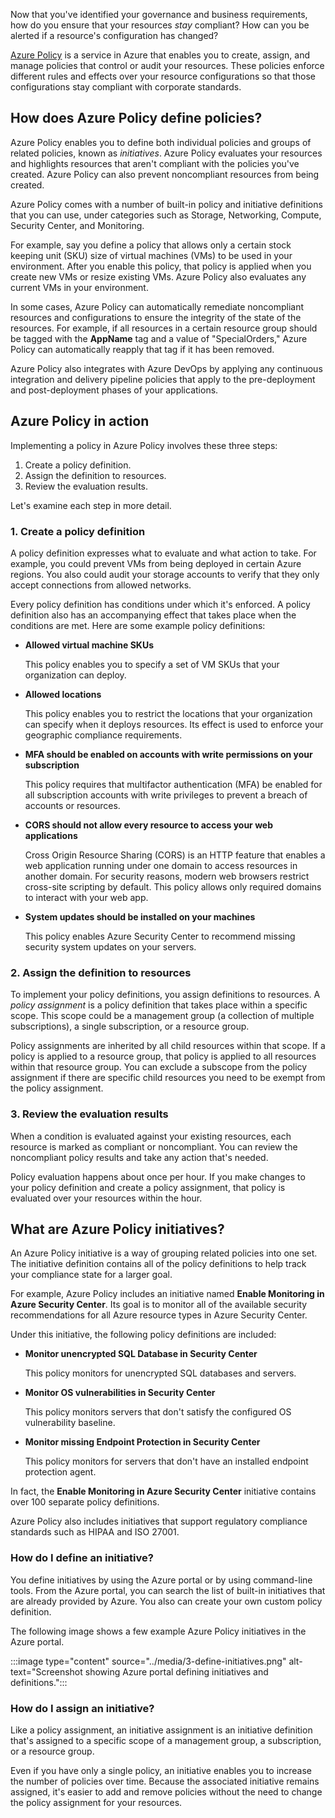 Now that you've identified your governance and business requirements, how do you ensure that your resources _stay_ compliant? How can you be alerted if a resource's configuration has changed? 

[Azure Policy](https://azure.microsoft.com/services/azure-policy?azure-portal=true) is a service in Azure that enables you to create, assign, and manage policies that control or audit your resources. These policies enforce different rules and effects over your resource configurations so that those configurations stay compliant with corporate standards.

## How does Azure Policy define policies?

Azure Policy enables you to define both individual policies and groups of related policies, known as _initiatives_. Azure Policy evaluates your resources and highlights resources that aren't compliant with the policies you've created. Azure Policy can also prevent noncompliant resources from being created.

Azure Policy comes with a number of built-in policy and initiative definitions that you can use, under categories such as Storage, Networking, Compute, Security Center, and Monitoring.

For example, say you define a policy that allows only a certain stock keeping unit (SKU) size of virtual machines (VMs) to be used in your environment. After you enable this policy, that policy is applied when you create new VMs or resize existing VMs. Azure Policy also evaluates any current VMs in your environment.

In some cases, Azure Policy can automatically remediate noncompliant resources and configurations to ensure the integrity of the state of the resources. For example, if all resources in a certain resource group should be tagged with the **AppName** tag and a value of "SpecialOrders," Azure Policy can automatically reapply that tag if it has been removed.

Azure Policy also integrates with Azure DevOps by applying any continuous integration and delivery pipeline policies that apply to the pre-deployment and post-deployment phases of your applications.

## Azure Policy in action

Implementing a policy in Azure Policy involves these three steps:

1. Create a policy definition.
1. Assign the definition to resources.
1. Review the evaluation results.

Let's examine each step in more detail.

### 1. Create a policy definition

A policy definition expresses what to evaluate and what action to take. For example, you could prevent VMs from being deployed in certain Azure regions. You also could audit your storage accounts to verify that they only accept connections from allowed networks.

Every policy definition has conditions under which it's enforced. A policy definition also has an accompanying effect that takes place when the conditions are met. Here are some example policy definitions:

* **Allowed virtual machine SKUs**

    This policy enables you to specify a set of VM SKUs that your organization can deploy.

* **Allowed locations**

    This policy enables you to restrict the locations that your organization can specify when it deploys resources. Its effect is used to enforce your geographic compliance requirements.

* **MFA should be enabled on accounts with write permissions on your subscription**

    This policy requires that multifactor authentication (MFA) be enabled for all subscription accounts with write privileges to prevent a breach of accounts or resources.

* **CORS should not allow every resource to access your web applications**

    Cross Origin Resource Sharing (CORS) is an HTTP feature that enables a web application running under one domain to access resources in another domain. For security reasons, modern web browsers restrict cross-site scripting by default. This policy allows only required domains to interact with your web app.

* **System updates should be installed on your machines**

    This policy enables Azure Security Center to recommend missing security system updates on your servers.

### 2. Assign the definition to resources

To implement your policy definitions, you assign definitions to resources. A _policy assignment_ is a policy definition that takes place within a specific scope. This scope could be a management group (a collection of multiple subscriptions), a single subscription, or a resource group.

Policy assignments are inherited by all child resources within that scope. If a policy is applied to a resource group, that policy is applied to all resources within that resource group. You can exclude a subscope from the policy assignment if there are specific child resources you need to be exempt from the policy assignment.

### 3. Review the evaluation results

When a condition is evaluated against your existing resources, each resource is marked as compliant or noncompliant. You can review the noncompliant policy results and take any action that's needed.

Policy evaluation happens about once per hour. If you make changes to your policy definition and create a policy assignment, that policy is evaluated over your resources within the hour.

## What are Azure Policy initiatives?

An Azure Policy initiative is a way of grouping related policies into one set. The initiative definition contains all of the policy definitions to help track your compliance state for a larger goal.

For example, Azure Policy includes an initiative named **Enable Monitoring in Azure Security Center**. Its goal is to monitor all of the available security recommendations for all Azure resource types in Azure Security Center.

Under this initiative, the following policy definitions are included:

* **Monitor unencrypted SQL Database in Security Center**

    This policy monitors for unencrypted SQL databases and servers.
* **Monitor OS vulnerabilities in Security Center**

    This policy monitors servers that don't satisfy the configured OS vulnerability baseline.
* **Monitor missing Endpoint Protection in Security Center**

    This policy monitors for servers that don't have an installed endpoint protection agent.

In fact, the **Enable Monitoring in Azure Security Center** initiative contains over 100 separate policy definitions.

Azure Policy also includes initiatives that support regulatory compliance standards such as HIPAA and ISO 27001.

### How do I define an initiative?

You define initiatives by using the Azure portal or by using command-line tools. From the Azure portal, you can search the list of built-in initiatives that are already provided by Azure. You also can create your own custom policy definition.

The following image shows a few example Azure Policy initiatives in the Azure portal.

:::image type="content" source="../media/3-define-initiatives.png" alt-text="Screenshot showing Azure portal defining initiatives and definitions.":::

### How do I assign an initiative?

Like a policy assignment, an initiative assignment is an initiative definition that's assigned to a specific scope of a management group, a subscription, or a resource group.

Even if you have only a single policy, an initiative enables you to increase the number of policies over time. Because the associated initiative remains assigned, it's easier to add and remove policies without the need to change the policy assignment for your resources.
